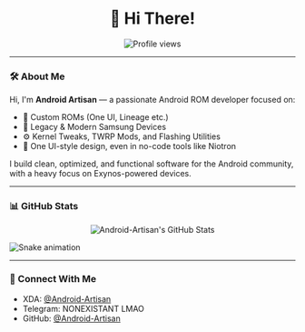 <h1 align="center">👋 Hi There!</h1>

<p align="center">
  <img src="https://komarev.com/ghpvc/?username=Android-Artisan&style=for-the-badge" alt="Profile views" />
</p>

---

### 🛠️ About Me

Hi, I'm **Android Artisan** — a passionate Android ROM developer focused on:
- 🔧 Custom ROMs (One UI, Lineage etc.)
- 📱 Legacy & Modern Samsung Devices
- ⚙️ Kernel Tweaks, TWRP Mods, and Flashing Utilities
- 🎨 One UI-style design, even in no-code tools like Niotron

I build clean, optimized, and functional software for the Android community, with a heavy focus on Exynos-powered devices.

---

### 📊 GitHub Stats

<p align="center">
  <img src="https://github-readme-stats.vercel.app/api?username=Android-Artisan&show_icons=true&count_private=true&line_height=27&title_color=ffffff&text_color=c9cacc&icon_color=2bbc8a&bg_color=1d1f21" alt="Android-Artisan's GitHub Stats" />
</p>

![Snake animation](https://raw.githubusercontent.com/{username}/{username}/output/github-contribution-grid-snake-dark.svg)

---

### 📡 Connect With Me

- XDA: [@Android-Artisan](https://xdaforums.com/m/android-artisan.13071848/)
- Telegram: NONEXISTANT LMAO
- GitHub: [@Android-Artisan](https://github.com/Android-Artisan)
